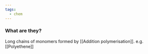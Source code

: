 ```yaml
---
tags:
  - chem
---
```

### What are they?
Long chains of monomers formed by [[Addition polymerisation]]. 
e.g. [[Polyethene]]